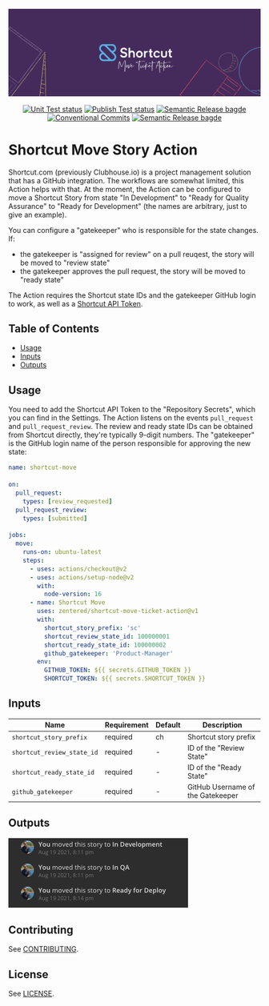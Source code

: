 <p align="center">
  <img src="res/shortcut-header.jpeg">
</p>

<p align="center">
  <a href="https://github.com/zentered/shortcut-move-ticket-action/actions/workflows/test.yml"><img alt="Unit Test status" src="https://github.com/zentered/shortcut-move-ticket-action/actions/workflows/test.yml/badge.svg" /></a>
  <a href="https://github.com/zentered/shortcut-move-ticket-action/actions/workflows/publish.yml"><img alt="Publish Test status" src="https://github.com/zentered/shortcut-move-ticket-action/actions/workflows/publish.yml/badge.svg" /></a>
  <a href="https://semantic-release.gitbook.io/semantic-release/"><img alt="Semantic Release bagde" src="https://img.shields.io/badge/%20%20%F0%9F%93%A6%F0%9F%9A%80-semantic--release-e10079.svg" /></a>
  <a href="https://conventionalcommits.org"><img alt="Conventional Commits" src="https://img.shields.io/badge/Conventional%20Commits-1.0.0-yellow.svg" /></a>
  <a href="https://zentered.co"><img alt="Semantic Release bagde" src="https://img.shields.io/badge/>-Zentered-lightgrey?style=flat" /></a>
</p>

# Shortcut Move Story Action

Shortcut.com (previously Clubhouse.io) is a project management solution that has
a GitHub integration. The workflows are somewhat limited, this Action helps with
that. At the moment, the Action can be configured to move a Shortcut Story from
state "In Development" to "Ready for Quality Assurance" to "Ready for
Development" (the names are arbitrary, just to give an example).

You can configure a "gatekeeper" who is responsible for the state changes. If:

- the gatekeeper is "assigned for review" on a pull reuqest, the story will be
  moved to "review state"
- the gatekeeper approves the pull request, the story will be moved to "ready
  state"

The Action requires the Shortcut state IDs and the gatekeeper GitHub login to
work, as well as a
[Shortcut API Token](https://shortcut.com/api/rest/v3#Authentication).

## Table of Contents

- [Usage](#usage)
- [Inputs](#inputs)
- [Outputs](#outputs)

## Usage

You need to add the Shortcut API Token to the "Repository Secrets", which you
can find in the Settings. The Action listens on the events `pull_request` and
`pull_request_review`. The review and ready state IDs can be obtained from
Shortcut directly, they're typically 9-digit numbers. The "gatekeeper" is the
GitHub login name of the person responsible for approving the new state:

```yaml
name: shortcut-move

on:
  pull_request:
    types: [review_requested]
  pull_request_review:
    types: [submitted]

jobs:
  move:
    runs-on: ubuntu-latest
    steps:
      - uses: actions/checkout@v2
      - uses: actions/setup-node@v2
        with:
          node-version: 16
      - name: Shortcut Move
        uses: zentered/shortcut-move-ticket-action@v1
        with:
          shortcut_story_prefix: 'sc'
          shortcut_review_state_id: 100000001
          shortcut_ready_state_id: 100000002
          github_gatekeeper: 'Product-Manager'
        env:
          GITHUB_TOKEN: ${{ secrets.GITHUB_TOKEN }}
          SHORTCUT_TOKEN: ${{ secrets.SHORTCUT_TOKEN }}
```

## Inputs

| Name                       | Requirement | Default | Description                       |
| -------------------------- | ----------- | ------- | --------------------------------- |
| `shortcut_story_prefix`    | required    | ch      | Shortcut story prefix             |
| `shortcut_review_state_id` | required    | -       | ID of the "Review State"          |
| `shortcut_ready_state_id`  | required    | -       | ID of the "Ready State"           |
| `github_gatekeeper`        | required    | -       | GitHub Username of the Gatekeeper |

## Outputs

![screenshot of github comment](res/output.png)

## Contributing

See [CONTRIBUTING](CONTRIBUTING.md).

## License

See [LICENSE](LICENSE).
